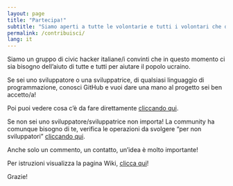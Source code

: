 ```yaml
---
layout: page
title: "Partecipa!"
subtitle: "Siamo aperti a tutte le volontarie e tutti i volontari che desiderano collaborare."
permalink: /contribuisci/
lang: it
---
```


Siamo un gruppo di civic hacker italiane/i convinti che in questo momento ci sia bisogno dell’aiuto di tutte e tutti per aiutare il popolo ucraino.

Se sei uno sviluppatore o una sviluppatrice, di qualsiasi linguaggio di programmazione, conosci GitHub e vuoi dare una mano al progetto sei ben accetto/a!

Poi puoi vedere cosa c’è da fare direttamente [cliccando qui](https://github.com/emergenzeHack/europehelp.info/issues).

Se non sei uno sviluppatore/sviluppatrice non importa! La community ha comunque bisogno di te, verifica le operazioni da svolgere “per non sviluppatori” [cliccando qui](https://github.com/emergenzeHack/europehelp.info/issues).

Anche solo un commento, un contatto, un’idea è molto importante!

Per istruzioni visualizza la pagina Wiki, [clicca qui](https://ukrainehelp.emergenzehack.info/wiki/)!

Grazie!

